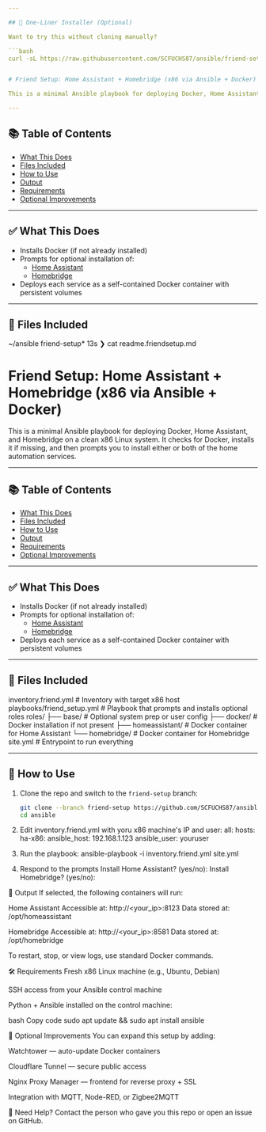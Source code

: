 ```yaml
---

## 🧩 One-Liner Installer (Optional)

Want to try this without cloning manually?

```bash
curl -sL https://raw.githubusercontent.com/SCFUCHS87/ansible/friend-setup/install_friend_setup.sh | bash


# Friend Setup: Home Assistant + Homebridge (x86 via Ansible + Docker)

This is a minimal Ansible playbook for deploying Docker, Home Assistant, and Homebridge on a clean x86 Linux system. It checks for Docker, installs it if missing, and then prompts you to install either or both of the home automation services.

---
```


## 📚 Table of Contents
- [What This Does](#what-this-does)
- [Files Included](#files-included)
- [How to Use](#how-to-use)
- [Output](#output)
- [Requirements](#requirements)
- [Optional Improvements](#optional-improvements)

---

## ✅ What This Does

- Installs Docker (if not already installed)
- Prompts for optional installation of:
  - [Home Assistant](https://www.home-assistant.io/)
  - [Homebridge](https://homebridge.io/)
- Deploys each service as a self-contained Docker container with persistent volumes

---

## 📁 Files Included

~/ansible friend-setup* 13s
❯ cat readme.friendsetup.md
# Friend Setup: Home Assistant + Homebridge (x86 via Ansible + Docker)

This is a minimal Ansible playbook for deploying Docker, Home Assistant, and Homebridge on a clean x86 Linux system. It checks for Docker, installs it if missing, and then prompts you to install either or both of the home automation services.

---

## 📚 Table of Contents
- [What This Does](#what-this-does)
- [Files Included](#files-included)
- [How to Use](#how-to-use)
- [Output](#output)
- [Requirements](#requirements)
- [Optional Improvements](#optional-improvements)

---

## ✅ What This Does

- Installs Docker (if not already installed)
- Prompts for optional installation of:
  - [Home Assistant](https://www.home-assistant.io/)
  - [Homebridge](https://homebridge.io/)
- Deploys each service as a self-contained Docker container with persistent volumes

---

## 📁 Files Included

inventory.friend.yml # Inventory with target x86 host
playbooks/friend_setup.yml # Playbook that prompts and installs optional roles
roles/
├── base/ # Optional system prep or user config
├── docker/ # Docker installation if not present
├── homeassistant/ # Docker container for Home Assistant
└── homebridge/ # Docker container for Homebridge
site.yml # Entrypoint to run everything


---

## 🚀 How to Use

1. Clone the repo and switch to the `friend-setup` branch:
   ```bash
   git clone --branch friend-setup https://github.com/SCFUCHS87/ansible.git
   cd ansible

2. Edit inventory.friend.yml with yoru x86 machine's IP and user:
all:
  hosts:
    ha-x86:
      ansible_host: 192.168.1.123
      ansible_user: youruser

3.  Run the playbook:
ansible-playbook -i inventory.friend.yml site.yml
4.  Respond to the prompts
Install Home Assistant? (yes/no):
Install Homebridge? (yes/no):

🧾 Output
If selected, the following containers will run:

Home Assistant
Accessible at: http://<your_ip>:8123
Data stored at: /opt/homeassistant

Homebridge
Accessible at: http://<your_ip>:8581
Data stored at: /opt/homebridge

To restart, stop, or view logs, use standard Docker commands.


🛠 Requirements
Fresh x86 Linux machine (e.g., Ubuntu, Debian)

SSH access from your Ansible control machine

Python + Ansible installed on the control machine:

bash
Copy code
sudo apt update && sudo apt install ansible


🧩 Optional Improvements
You can expand this setup by adding:

Watchtower — auto-update Docker containers

Cloudflare Tunnel — secure public access

Nginx Proxy Manager — frontend for reverse proxy + SSL

Integration with MQTT, Node-RED, or Zigbee2MQTT


💬 Need Help?
Contact the person who gave you this repo or open an issue on GitHub.
